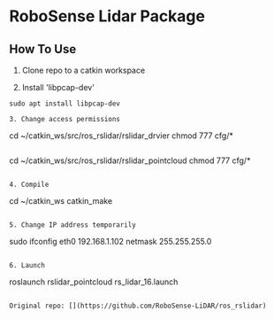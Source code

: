 # RoboSense Lidar Package

## How To Use

1. Clone repo to a catkin workspace
 
2. Install 'libpcap-dev'
```
sudo apt install libpcap-dev

3. Change access permissions
```
cd ~/catkin_ws/src/ros_rslidar/rslidar_drvier
chmod 777 cfg/*
```
```
cd ~/catkin_ws/src/ros_rslidar/rslidar_pointcloud
chmod 777 cfg/*
```

4. Compile
```
cd ~/catkin_ws
catkin_make
```

5. Change IP address temporarily

```
sudo ifconfig eth0 192.168.1.102 netmask 255.255.255.0
```

6. Launch
```
roslaunch rslidar_pointcloud rs_lidar_16.launch
```

Original repo: [](https://github.com/RoboSense-LiDAR/ros_rslidar)
